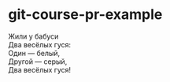# git-course-pr-example

Жили у бабуси  
Два весёлых гуся:  
Один — белый,  
Другой — серый,  
Два весёлых гуся!  
